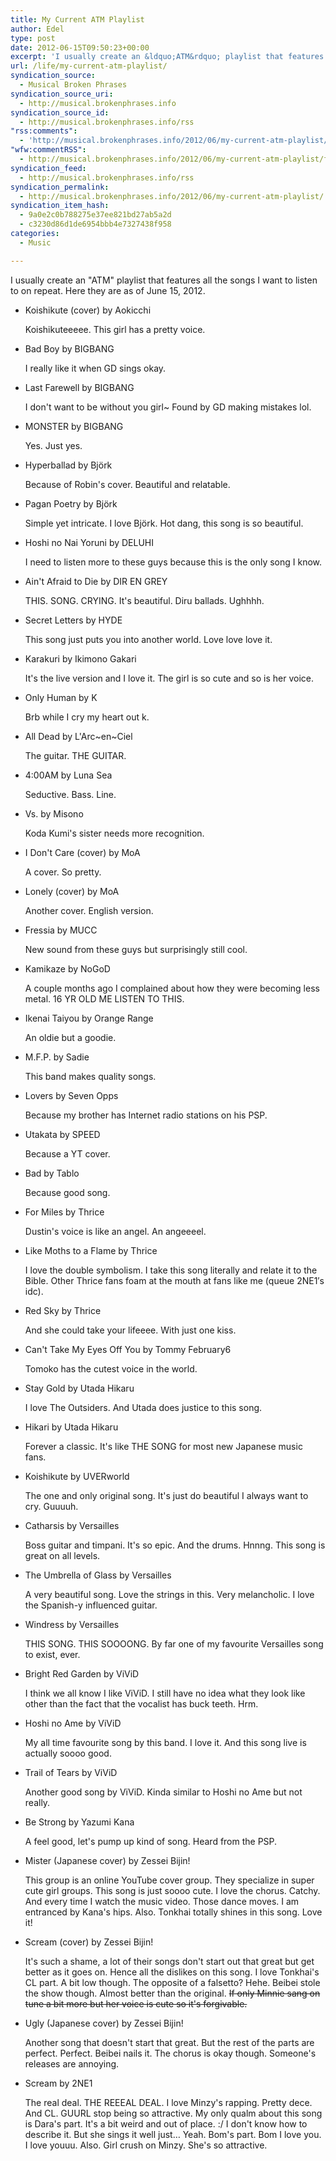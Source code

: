 ```yaml
---
title: My Current ATM Playlist
author: Edel
type: post
date: 2012-06-15T09:50:23+00:00
excerpt: 'I usually create an &ldquo;ATM&rdquo; playlist that features all the songs I want to listen to on repeat. Here they are as of June 15, 2012. Koishikute (cover) by Aokicchi Koishikuteeeee. This girl has a pretty voice. Bad Boy by BIGBANG I really like it when GD sings okay. Last Farewell by BIGBANG I don&rsquo;t [...]'
url: /life/my-current-atm-playlist/
syndication_source:
  - Musical Broken Phrases
syndication_source_uri:
  - http://musical.brokenphrases.info
syndication_source_id:
  - http://musical.brokenphrases.info/rss
"rss:comments":
  - 'http://musical.brokenphrases.info/2012/06/my-current-atm-playlist/#comments'
"wfw:commentRSS":
  - http://musical.brokenphrases.info/2012/06/my-current-atm-playlist/feed/
syndication_feed:
  - http://musical.brokenphrases.info/rss
syndication_permalink:
  - http://musical.brokenphrases.info/2012/06/my-current-atm-playlist/
syndication_item_hash:
  - 9a0e2c0b788275e37ee821bd27ab5a2d
  - c3230d86d1de6954bbb4e7327438f958
categories:
  - Music

---
```

I usually create an "ATM" playlist that features all the songs I want to listen to on repeat. Here they are as of June 15, 2012.

  * Koishikute (cover) by Aokicchi
  
    Koishikuteeeee. This girl has a pretty voice.
  * Bad Boy by BIGBANG
  
    I really like it when GD sings okay.
  * Last Farewell by BIGBANG
  
    I don't want to be without you girl~ Found by GD making mistakes lol.
  * MONSTER by BIGBANG
  
    Yes. Just yes.
  * Hyperballad by Björk
  
    Because of Robin's cover. Beautiful and relatable.
  * Pagan Poetry by Björk
  
    Simple yet intricate. I love Björk. Hot dang, this song is so beautiful.
  * Hoshi no Nai Yoruni by DELUHI
  
    I need to listen more to these guys because this is the only song I know.
  * Ain't Afraid to Die by DIR EN GREY
  
    THIS. SONG. CRYING. It's beautiful. Diru ballads. Ughhhh.
  * Secret Letters by HYDE
  
    This song just puts you into another world. Love love love it.
  * Karakuri by Ikimono Gakari
  
    It's the live version and I love it. The girl is so cute and so is her voice.
  * Only Human by K
  
    Brb while I cry my heart out k.
  * All Dead by L'Arc~en~Ciel
  
    The guitar. THE GUITAR.
  * 4:00AM by Luna Sea
  
    Seductive. Bass. Line.
  * Vs. by Misono
  
    Koda Kumi's sister needs more recognition.
  * I Don't Care (cover) by MoA
  
    A cover. So pretty.
  * Lonely (cover) by MoA
  
    Another cover. English version.
  * Fressia by MUCC
  
    New sound from these guys but surprisingly still cool.
  * Kamikaze by NoGoD
  
    A couple months ago I complained about how they were becoming less metal. 16 YR OLD ME LISTEN TO THIS.
  * Ikenai Taiyou by Orange Range
  
    An oldie but a goodie.
  * M.F.P. by Sadie
  
    This band makes quality songs.
  * Lovers by Seven Opps
  
    Because my brother has Internet radio stations on his PSP.
  * Utakata by SPEED
  
    Because a YT cover.
  * Bad by Tablo
  
    Because good song.
  * For Miles by Thrice
  
    Dustin's voice is like an angel. An angeeeel.
  * Like Moths to a Flame by Thrice
  
    I love the double symbolism. I take this song literally and relate it to the Bible. Other Thrice fans foam at the mouth at fans like me (queue 2NE1&#8242;s idc).
  * Red Sky by Thrice
  
    And she could take your lifeeee. With just one kiss.
  * Can't Take My Eyes Off You by Tommy February6
  
    Tomoko has the cutest voice in the world.
  * Stay Gold by Utada Hikaru
  
    I love The Outsiders. And Utada does justice to this song.
  * Hikari by Utada Hikaru
  
    Forever a classic. It's like THE SONG for most new Japanese music fans.
  * Koishikute by UVERworld
  
    The one and only original song. It's just do beautiful I always want to cry. Guuuuh.
  * Catharsis by Versailles
  
    Boss guitar and timpani. It's so epic. And the drums. Hnnng. This song is great on all levels.
  * The Umbrella of Glass by Versailles
  
    A very beautiful song. Love the strings in this. Very melancholic. I love the Spanish-y influenced guitar.
  * Windress by Versailles
  
    THIS SONG. THIS SOOOONG. By far one of my favourite Versailles song to exist, ever.
  * Bright Red Garden by ViViD
  
    I think we all know I like ViViD. I still have no idea what they look like other than the fact that the vocalist has buck teeth. Hrm.
  * Hoshi no Ame by ViViD
  
    My all time favourite song by this band. I love it. And this song live is actually soooo good.
  * Trail of Tears by ViViD
  
    Another good song by ViViD. Kinda similar to Hoshi no Ame but not really.
  * Be Strong by Yazumi Kana
  
    A feel good, let's pump up kind of song. Heard from the PSP.
  * Mister (Japanese cover) by Zessei Bijin!
  
    This group is an online YouTube cover group. They specialize in super cute girl groups. This song is just soooo cute. I love the chorus. Catchy. And every time I watch the music video. Those dance moves. I am entranced by Kana's hips. Also. Tonkhai totally shines in this song. Love it!
  * Scream (cover) by Zessei Bijin!
  
    It's such a shame, a lot of their songs don't start out that great but get better as it goes on. Hence all the dislikes on this song. I love Tonkhai's CL part. A bit low though. The opposite of a falsetto? Hehe. Beibei stole the show though. Almost better than the original. <strike>If only Minnie sang on tune a bit more but her voice is cute so it's forgivable.</strike>
  * Ugly (Japanese cover) by Zessei Bijin!
  
    Another song that doesn't start that great. But the rest of the parts are perfect. Perfect. Beibei nails it. The chorus is okay though. Someone's releases are annoying.
  * Scream by 2NE1
  
    The real deal. THE REEEAL DEAL. I love Minzy's rapping. Pretty dece. And CL. GUURL stop being so attractive. My only qualm about this song is Dara's part. It's a bit weird and out of place. :/ I don't know how to describe it. But she sings it well just&#8230; Yeah. Bom's part. Bom I love you. I love youuu. Also. Girl crush on Minzy. She's so attractive.


